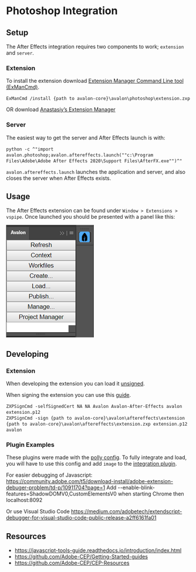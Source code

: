 # Photoshop Integration

## Setup

The After Effects integration requires two components to work; `extension` and `server`.

### Extension

To install the extension download [Extension Manager Command Line tool (ExManCmd)](https://github.com/Adobe-CEP/Getting-Started-guides/tree/master/Package%20Distribute%20Install#option-2---exmancmd).

```
ExManCmd /install {path to avalon-core}\avalon\photoshop\extension.zxp
```
OR
download [Anastasiy’s Extension Manager](https://install.anastasiy.com/)

### Server

The easiest way to get the server and After Effects launch is with:

```
python -c ^"import avalon.photoshop;avalon.aftereffects.launch(""c:\Program Files\Adobe\Adobe After Effects 2020\Support Files\AfterFX.exe"")^"
```

`avalon.aftereffects.launch` launches the application and server, and also closes the server when After Effects exists.

## Usage

The After Effects extension can be found under `Window > Extensions > vspipe`. Once launched you should be presented with a panel like this:

![Avalon Panel](panel.PNG "Avalon Panel")


## Developing

### Extension
When developing the extension you can load it [unsigned](https://github.com/Adobe-CEP/CEP-Resources/blob/master/CEP_9.x/Documentation/CEP%209.0%20HTML%20Extension%20Cookbook.md#debugging-unsigned-extensions).

When signing the extension you can use this [guide](https://github.com/Adobe-CEP/Getting-Started-guides/tree/master/Package%20Distribute%20Install#package-distribute-install-guide).

```
ZXPSignCmd -selfSignedCert NA NA Avalon Avalon-After-Effects avalon extension.p12
ZXPSignCmd -sign {path to avalon-core}\avalon\aftereffects\extension {path to avalon-core}\avalon\aftereffects\extension.zxp extension.p12 avalon
```

### Plugin Examples

These plugins were made with the [polly config](https://github.com/mindbender-studio/config). To fully integrate and load, you will have to use this config and add `image` to the [integration plugin](https://github.com/mindbender-studio/config/blob/master/polly/plugins/publish/integrate_asset.py).


For easier debugging of Javascript:
https://community.adobe.com/t5/download-install/adobe-extension-debuger-problem/td-p/10911704?page=1
Add --enable-blink-features=ShadowDOMV0,CustomElementsV0 when starting Chrome
then localhost:8092

Or use Visual Studio Code https://medium.com/adobetech/extendscript-debugger-for-visual-studio-code-public-release-a2ff6161fa01
## Resources
  - https://javascript-tools-guide.readthedocs.io/introduction/index.html
  - https://github.com/Adobe-CEP/Getting-Started-guides
  - https://github.com/Adobe-CEP/CEP-Resources
